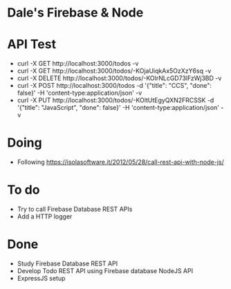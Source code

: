 # Dale's Firebase & Node

# API Test
- curl -X GET http://localhost:3000/todos -v
- curl -X GET http://localhost:3000/todos/-KOjaUiqkAx5OzXzY6sq -v
- curl -X DELETE http://localhost:3000/todos/-KOlrNLcGD73lFzWj3BD -v
- curl -X POST http://localhost:3000/todos -d '{"title": "CCS", "done": false}' -H 'content-type:application/json' -v
- curl -X PUT http://localhost:3000/todos/-KOltUtEgyQXN2FRCSSK -d '{"title": "JavaScript", "done": false}' -H 'content-type:application/json' -v

# Doing
- Following https://isolasoftware.it/2012/05/28/call-rest-api-with-node-js/

# To do
- Try to call Firebase Database REST APIs
- Add a HTTP logger

# Done
- Study Firebase Database REST API
- Develop Todo REST API using Firebase database NodeJS API
- ExpressJS setup